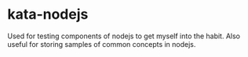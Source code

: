 # kata-nodejs
Used for testing components of nodejs to get myself into the habit. Also useful for storing samples of common concepts in nodejs.

